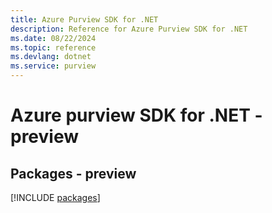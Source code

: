 ```yaml
---
title: Azure Purview SDK for .NET
description: Reference for Azure Purview SDK for .NET
ms.date: 08/22/2024
ms.topic: reference
ms.devlang: dotnet
ms.service: purview
---
```

# Azure purview SDK for .NET - preview
## Packages - preview
[!INCLUDE [packages](purview-index.md)]